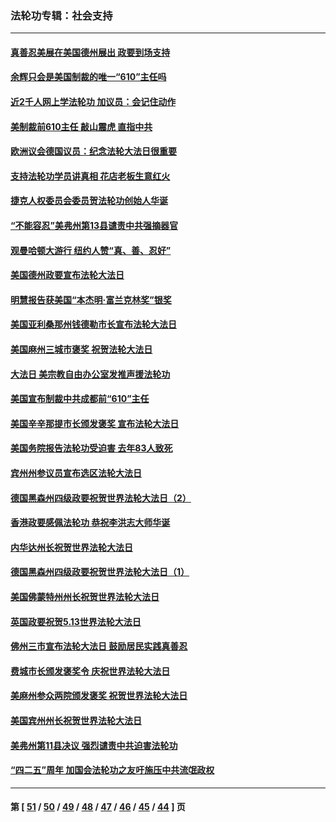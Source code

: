 ### 法轮功专辑：社会支持
---
#### [真善忍美展在美国德州展出 政要到场支持](../../pages/nf4386/n13010579.md?06130430) 
#### [余辉只会是美国制裁的唯一“610”主任吗](../../pages/nf4386/n12972837.md?06130430) 
#### [近2千人网上学法轮功 加议员：会记住动作](../../pages/nf4386/n12972642.md?06130430) 
#### [美制裁前610主任 敲山震虎 直指中共](../../pages/nf4386/n12968555.md?06130430) 
#### [欧洲议会德国议员：纪念法轮大法日很重要](../../pages/nf4386/n12965367.md?06130430) 
#### [支持法轮功学员讲真相 花店老板生意红火](../../pages/nf4386/n12963056.md?06130430) 
#### [捷克人权委员会委员贺法轮功创始人华诞](../../pages/nf4386/n12960301.md?06130430) 
#### [“不能容忍”美弗州第13县谴责中共强摘器官](../../pages/nf4386/n12958610.md?06130430) 
#### [观曼哈顿大游行 纽约人赞“真、善、忍好”](../../pages/nf4386/n12956249.md?06130430) 
#### [美国德州政要宣布法轮大法日](../../pages/nf4386/n12958567.md?06130430) 
#### [明慧报告获美国“本杰明‧富兰克林奖”银奖](../../pages/nf4386/n12955404.md?06130430) 
#### [美国亚利桑那州钱德勒市长宣布法轮大法日](../../pages/nf4386/n12953813.md?06130430) 
#### [美国麻州三城市褒奖 祝贺法轮大法日](../../pages/nf4386/n12953756.md?06130430) 
#### [大法日 美宗教自由办公室发推声援法轮功](../../pages/nf4386/n12950669.md?06130430) 
#### [美国宣布制裁中共成都前“610”主任](../../pages/nf4386/n12943654.md?06130430) 
#### [美国辛辛那提市长颁发褒奖 宣布法轮大法日](../../pages/nf4386/n12948869.md?06130430) 
#### [美国务院报告法轮功受迫害 去年83人致死](../../pages/nf4386/n12944350.md?06130430) 
#### [宾州州参议员宣布选区法轮大法日](../../pages/nf4386/n12939844.md?06130430) 
#### [德国黑森州四级政要祝贺世界法轮大法日（2）](../../pages/nf4386/n12937571.md?06130430) 
#### [香港政要感佩法轮功 恭祝李洪志大师华诞](../../pages/nf4386/n12937400.md?06130430) 
#### [内华达州长祝贺世界法轮大法日](../../pages/nf4386/n12936785.md?06130430) 
#### [德国黑森州四级政要祝贺世界法轮大法日（1）](../../pages/nf4386/n12934877.md?06130430) 
#### [美国佛蒙特州州长祝贺世界法轮大法日](../../pages/nf4386/n12935031.md?06130430) 
#### [英国政要祝贺5.13世界法轮大法日](../../pages/nf4386/n12934700.md?06130430) 
#### [佛州三市宣布法轮大法日 鼓励居民实践真善忍](../../pages/nf4386/n12934466.md?06130430) 
#### [费城市长颁发褒奖令 庆祝世界法轮大法日](../../pages/nf4386/n12928833.md?06130430) 
#### [美麻州参众两院颁发褒奖 祝贺世界法轮大法日](../../pages/nf4386/n12928372.md?06130430) 
#### [美国宾州州长祝贺世界法轮大法日](../../pages/nf4386/n12928310.md?06130430) 
#### [美弗州第11县决议 强烈谴责中共迫害法轮功](../../pages/nf4386/n12925015.md?06130430) 
#### [“四二五”周年 加国会法轮功之友吁施压中共流氓政权](../../pages/nf4386/n12896250.md?06130430) 

---
#### 第 [ [51](./51.md?06130430) / [50](./50.md?06130430) / [49](./49.md?06130430) / [48](./48.md?06130430) / [47](./47.md?06130430) / [46](./46.md?06130430) / [45](./45.md?06130430) / [44](./44.md?06130430) ] 页
